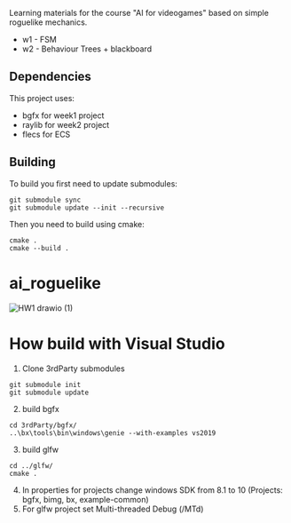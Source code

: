 Learning materials for the course "AI for videogames" based on simple roguelike mechanics.
* w1 - FSM
* w2 - Behaviour Trees + blackboard

## Dependencies
This project uses:
* bgfx for week1 project
* raylib for week2 project
* flecs for ECS

## Building

To build you first need to update submodules:
```
git submodule sync
git submodule update --init --recursive
```

Then you need to build using cmake:
```
cmake .
cmake --build .
```


# ai_roguelike
![HW1 drawio (1)](https://user-images.githubusercontent.com/48966303/192884936-a73e78ba-bf40-4c75-8ddf-29da806cc309.png)

# How build with Visual Studio
1. Clone 3rdParty submodules
```
git submodule init
git submodule update
```
2. build bgfx
```
cd 3rdParty/bgfx/
..\bx\tools\bin\windows\genie --with-examples vs2019
```
3. build glfw
```
cd ../glfw/
cmake .
```
4. In properties for projects change windows SDK from 8.1 to 10 (Projects: bgfx, bimg, bx, example-common)
5. For glfw project set Multi-threaded Debug (/MTd)

